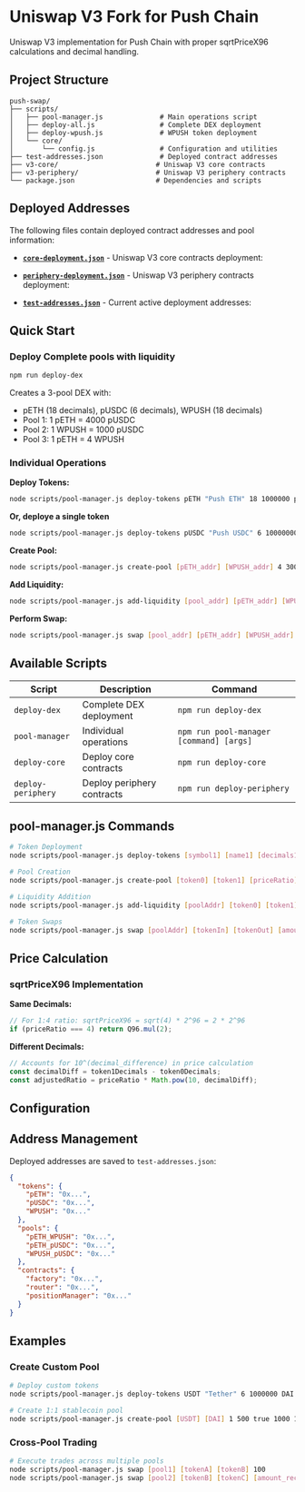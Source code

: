 # Uniswap V3 Fork for Push Chain

Uniswap V3 implementation for Push Chain with proper sqrtPriceX96 calculations and decimal handling.

## Project Structure

```
push-swap/
├── scripts/
│   ├── pool-manager.js              # Main operations script
│   ├── deploy-all.js                # Complete DEX deployment
│   ├── deploy-wpush.js              # WPUSH token deployment
│   └── core/
│       └── config.js                # Configuration and utilities
├── test-addresses.json              # Deployed contract addresses
├── v3-core/                        # Uniswap V3 core contracts
├── v3-periphery/                   # Uniswap V3 periphery contracts  
└── package.json                    # Dependencies and scripts
```

## Deployed Addresses

The following files contain deployed contract addresses and pool information:

- **[`core-deployment.json`](./core-deployment.json)** - Uniswap V3 core contracts deployment:

- **[`periphery-deployment.json`](./periphery-deployment.json)** - Uniswap V3 periphery contracts deployment:

- **[`test-addresses.json`](./test-addresses.json)** - Current active deployment addresses:


## Quick Start

### Deploy Complete pools with liquidity
```bash
npm run deploy-dex
```

Creates a 3-pool DEX with:
- pETH (18 decimals), pUSDC (6 decimals), WPUSH (18 decimals)
- Pool 1: 1 pETH = 4000 pUSDC
- Pool 2: 1 WPUSH = 1000 pUSDC  
- Pool 3: 1 pETH = 4 WPUSH

### Individual Operations

**Deploy Tokens:**
```bash
node scripts/pool-manager.js deploy-tokens pETH "Push ETH" 18 1000000 pUSDC "Push USDC" 6 10000000
```

**Or, deploye a single token**
```bash
node scripts/pool-manager.js deploy-tokens pUSDC "Push USDC" 6 10000000
```

**Create Pool:**
```bash
node scripts/pool-manager.js create-pool [pETH_addr] [WPUSH_addr] 4 3000 true 1 4
```

**Add Liquidity:**
```bash
node scripts/pool-manager.js add-liquidity [pool_addr] [pETH_addr] [WPUSH_addr] 1 4  
```

**Perform Swap:**
```bash
node scripts/pool-manager.js swap [pool_addr] [pETH_addr] [WPUSH_addr] 1
```

## Available Scripts

| Script | Description | Command |
|--------|-------------|---------|
| `deploy-dex` | Complete DEX deployment | `npm run deploy-dex` |
| `pool-manager` | Individual operations | `npm run pool-manager [command] [args]` |
| `deploy-core` | Deploy core contracts | `npm run deploy-core` |
| `deploy-periphery` | Deploy periphery contracts | `npm run deploy-periphery` |

## pool-manager.js Commands

```bash
# Token Deployment
node scripts/pool-manager.js deploy-tokens [symbol1] [name1] [decimals1] [supply1] [symbol2] [name2] [decimals2] [supply2]

# Pool Creation  
node scripts/pool-manager.js create-pool [token0] [token1] [priceRatio] [fee] [addLiquidity] [amount0] [amount1]

# Liquidity Addition
node scripts/pool-manager.js add-liquidity [poolAddr] [token0] [token1] [amount0] [amount1]

# Token Swaps
node scripts/pool-manager.js swap [poolAddr] [tokenIn] [tokenOut] [amountIn]
```

## Price Calculation

### sqrtPriceX96 Implementation

**Same Decimals:**
```javascript
// For 1:4 ratio: sqrtPriceX96 = sqrt(4) * 2^96 = 2 * 2^96
if (priceRatio === 4) return Q96.mul(2);
```

**Different Decimals:**
```javascript
// Accounts for 10^(decimal_difference) in price calculation
const decimalDiff = token1Decimals - token0Decimals;
const adjustedRatio = priceRatio * Math.pow(10, decimalDiff);
```

## Configuration

## Address Management

Deployed addresses are saved to `test-addresses.json`:

```json
{
  "tokens": {
    "pETH": "0x...",
    "pUSDC": "0x...", 
    "WPUSH": "0x..."
  },
  "pools": {
    "pETH_WPUSH": "0x...",
    "pETH_pUSDC": "0x...",
    "WPUSH_pUSDC": "0x..."
  },
  "contracts": {
    "factory": "0x...",
    "router": "0x...",
    "positionManager": "0x..."
  }
}
```

## Examples

### Create Custom Pool
```bash
# Deploy custom tokens
node scripts/pool-manager.js deploy-tokens USDT "Tether" 6 1000000 DAI "Dai" 18 1000000

# Create 1:1 stablecoin pool  
node scripts/pool-manager.js create-pool [USDT] [DAI] 1 500 true 1000 1000
```

### Cross-Pool Trading
```bash
# Execute trades across multiple pools
node scripts/pool-manager.js swap [pool1] [tokenA] [tokenB] 100
node scripts/pool-manager.js swap [pool2] [tokenB] [tokenC] [amount_received]
``` 
